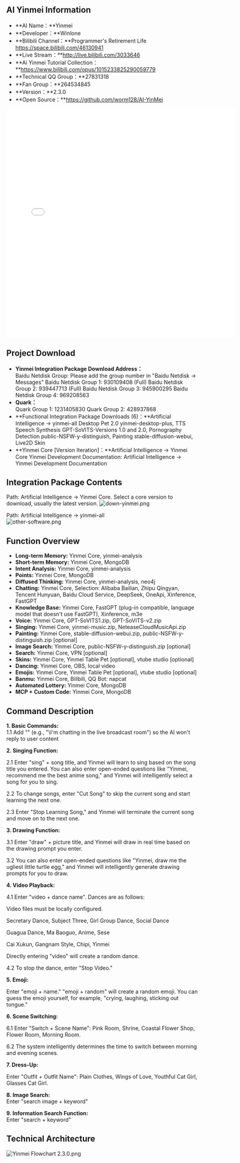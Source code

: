 ## AI Yinmei Information
- **AI Name：**Yinmei
- **Developer：**Winlone
- **Bilibili Channel：**Programmer's Retirement Life https://space.bilibili.com/46130941
- **Live Stream：**http://live.bilibili.com/3033646
- **Ai Yinmei Tutorial Collection：**https://www.bilibili.com/opus/1015233825290059779
- **Technical QQ Group：**27831318
- **Fan Group：**264534845
- **Version：**2.3.0
- **Open Source：**https://github.com/worm128/AI-YinMei
<iframe src="//player.bilibili.com/player.html?isOutside=true&aid=114471733300844&bvid=BV1kh5TzLEv6&cid=29853159399&p=1" scrolling="no" border="0" frameborder="no" framespacing="0" allowfullscreen="true" width="600px" height="600px"></iframe>

## Project Download
- **Yinmei Integration Package Download Address：**  
Baidu Netdisk Group: Please add the group number in "Baidu Netdisk -> Messages"
Baidu Netdisk Group 1: 930109408 (Full)
Baidu Netdisk Group 2: 939447713 (Full)
Baidu Netdisk Group 3: 945900295
Baidu Netdisk Group 4: 969208563
- **Quark：**  
Quark Group 1: 1231405830
Quark Group 2: 428937868
- **Functional Integration Package Downloads (6)：**Artificial Intelligence -> yinmei-all
Desktop Pet 2.0 yinmei-desktop-plus, TTS Speech Synthesis GPT-SoVITS-Versions 1.0 and 2.0, Pornography Detection public-NSFW-y-distinguish, Painting stable-diffusion-webui, Live2D Skin
- **Yinmei Core [Version Iteration]：**Artificial Intelligence -> Yinmei Core
Yinmei Development Documentation: Artificial Intelligence -> Yinmei Development Documentation

## Integration Package Contents
Path: Artificial Intelligence -> Yinmei Core. Select a core version to download, usually the latest version.
![down-yinmei.png](../images/down-yinmei.png)

Path: Artificial Intelligence -> yinmei-all  
![other-software.png](../images/other-software.png)

## Function Overview
- **Long-term Memory:** Yinmei Core, yinmei-analysis
- **Short-term Memory:** Yinmei Core, MongoDB
- **Intent Analysis:** Yinmei Core, yinmei-analysis
- **Points:** Yinmei Core, MongoDB
- **Diffused Thinking:** Yinmei Core, yinmei-analysis, neo4j
- **Chatting:** Yinmei Core, Selection: Alibaba Bailian, Zhipu Qingyan, Tencent Hunyuan, Baidu Cloud Service, DeepSeek, OneApi, Xinference, FastGPT
- **Knowledge Base:** Yinmei Core, FastGPT (plug-in compatible, language model that doesn't use FastGPT), Xinference, m3e
- **Voice:** Yinmei Core, GPT-SoVITS1.zip, GPT-SoVITS-v2.zip
- **Singing:** Yinmei Core, yinmei-music.zip, NeteaseCloudMusicApi.zip
- **Painting:** Yinmei Core, stable-diffusion-webui.zip, public-NSFW-y-distinguish.zip [optional]
- **Image Search:** Yinmei Core, public-NSFW-y-distinguish.zip [optional]
- **Search:** Yinmei Core, VPN [optional]
- **Skins:** Yinmei Core, Yinmei Table Pet [optional], vtube studio [optional]
- **Dancing:** Yinmei Core, OBS, local video
- **Emojis:** Yinmei Core, Yinmei Table Pet [optional], vtube studio [optional]
- **Banmu:** Yinmei Core, Bilibili, QQ Bot: napcat
- **Automated Lottery:** Yinmei Core, MongoDB
- **MCP + Custom Code:** Yinmei Core, MongoDB

## Command Description
**1. Basic Commands:**  
1.1 Add "\" (e.g., "\I'm chatting in the live broadcast room") so the AI won't reply to user content

**2. Singing Function:**  

2.1 Enter "sing" + song title, and Yinmei will learn to sing based on the song title you entered. You can also enter open-ended questions like "Yinmei, recommend me the best anime song," and Yinmei will intelligently select a song for you to sing.

2.2 To change songs, enter "Cut Song" to skip the current song and start learning the next one.

2.3 Enter "Stop Learning Song," and Yinmei will terminate the current song and move on to the next one.

**3. Drawing Function:** 

3.1 Enter "draw" + picture title, and Yinmei will draw in real time based on the drawing prompt you enter.

3.2 You can also enter open-ended questions like "Yinmei, draw me the ugliest little turtle egg," and Yinmei will intelligently generate drawing prompts for you to draw.

**4. Video Playback:**  

4.1 Enter "video + dance name". Dances are as follows:

Video files must be locally configured.

Secretary Dance, Subject Three, Girl Group Dance, Social Dance

Guagua Dance, Ma Baoguo, Anime, Sese

Cai Xukun, Gangnam Style, Chipi, Yinmei

Directly entering "video" will create a random dance.

4.2 To stop the dance, enter "Stop Video."

**5. Emoji:**  

Enter "emoji + name." "emoji + random" will create a random emoji. You can guess the emoji yourself, for example, "crying, laughing, sticking out tongue."

**6. Scene Switching:**  

6.1 Enter "Switch + Scene Name": Pink Room, Shrine, Coastal Flower Shop, Flower Room, Morning Room.

6.2 The system intelligently determines the time to switch between morning and evening scenes.

**7. Dress-Up:**  

Enter "Outfit + Outfit Name": Plain Clothes, Wings of Love, Youthful Cat Girl, Glasses Cat Girl.

**8. Image Search:**  
Enter "search image + keyword"

**9. Information Search Function:**  
Enter "search + keyword"

## Technical Architecture
![Yinmei Flowchart 2.3.0.png](../images/吟美流程图2.3.0.png)